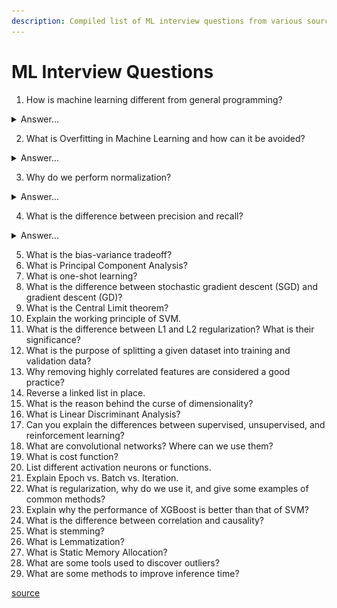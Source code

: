 ```yaml
---
description: Compiled list of ML interview questions from various sources
---
```


# ML Interview Questions

1. How is machine learning different from general programming?

<details>

<summary>Answer...</summary>

**Approach**:

* Traditional programming involves writing explicit step-by-step instructions to solve a problem.

<!---->

* Machine learning takes an automated approach where algorithms learn from data to build a model and make predictions, without being explicitly programmed for every scenario.



**Data Dependency**:

* Traditional programs rely on structured and static input data to produce an output.

<!---->

* Machine learning models can work with unstructured, dynamic data to identify patterns and make predictions.



**Flexibility and Adaptability**:

* Traditional programs are rigid and need to be manually updated if data or requirements change.

<!---->

* Machine learning models can adapt and improve their performance when new data is introduced, without needing code changes.



**Application Areas**:

* Traditional programming is suitable for well-defined, rule-based, and repetitive tasks like calculations, databases, websites, etc.

<!---->

* Machine learning excels at complex tasks requiring analysis, pattern recognition, and prediction like image recognition, natural language processing, recommendation systems, etc.



**Required Skillset**:

* Traditional programming requires expertise in coding languages, software principles, and frameworks.

<!---->

* Machine learning needs skills in statistics, algorithms, neural networks, and data manipulation using languages like Python and R.



Summary: Traditional programming follows a deterministic approach with manually coded rules, while machine learning leverages statistical algorithms to automatically build models from data, enabling more flexibility and adaptability for complex problems. The two approaches are complementary, with machine learning enhancing traditional software with intelligent capabilities. Good software skills are needed to develop scalable and maintainable production ML systems.

</details>

2. What is Overfitting in Machine Learning and how can it be avoided?

<details>

<summary>Answer...</summary>

Definition: Overfitting occurs when a model learns the training data too well, including its noise and outliers, which makes it perform poorly on unseen data.

<img src=".gitbook/assets/overfitting-illustration.jpg" alt="" data-size="original">

### Causes of Overfitting

1. **Noise or Outliers in Training Data**: If the training data contains noise, errors, or outliers, the model may learn these patterns, leading to poor generalization. Examples include data entry errors, data aging, data transmission errors, and so on.

<!---->

2. **Insufficient Training Data**: With limited training examples, the model may struggle to capture the underlying patterns and instead memorize the training data.

<!---->

3. **High Model Complexity**: Models with high complexity, such as deep neural networks or decision trees with many levels, can overfit by learning intricate patterns specific to the training data.



Symptoms: High accuracy on the training data but low accuracy on validation or test data.

Prevention:

* Regularization: Applying techniques like L1 or L2 regularization to add penalty terms to the loss function, discouraging overly complex models.
* Early Stopping: Monitoring the validation error and stopping training when it starts to increase, preventing the model from fitting the noise in the training data.
* Data Augmentation: Increasing the diversity of the training data through techniques like cropping, rotating, or flipping images.
* Using Validation Sets: Splitting the data into training, validation, and test sets to better gauge how the model will perform on unseen data
* Pruning: Removing parts of the model (such as nodes in a decision tree) that provide little power in prediction.



Regularization, dropout, more data/augment data,&#x20;

</details>

3. Why do we perform normalization?

<details>

<summary>Answer...</summary>



</details>

4. What is the difference between precision and recall?

<details>

<summary>Answer...</summary>



</details>

5. What is the bias-variance tradeoff?
6. What is Principal Component Analysis?
7. What is one-shot learning?
8. What is the difference between stochastic gradient descent (SGD) and gradient descent (GD)?
9. What is the Central Limit theorem?
10. Explain the working principle of SVM.
11. What is the difference between L1 and L2 regularization? What is their significance?
12. What is the purpose of splitting a given dataset into training and validation data?
13. Why removing highly correlated features are considered a good practice?
14. Reverse a linked list in place.
15. What is the reason behind the curse of dimensionality?
16. What is Linear Discriminant Analysis?
17. Can you explain the differences between supervised, unsupervised, and reinforcement learning?
18. What are convolutional networks? Where can we use them?
19. What is cost function?
20. List different activation neurons or functions.
21. Explain Epoch vs. Batch vs. Iteration.
22. What is regularization, why do we use it, and give some examples of common methods?
23. Explain why the performance of XGBoost is better than that of SVM?
24. What is the difference between correlation and causality?
25. What is stemming?
26. What is Lemmatization?
27. What is Static Memory Allocation?
28. What are some tools used to discover outliers?
29. What are some methods to improve inference time?

[source](https://www.linkedin.com/posts/meri-bozulanova\_after-researching-the-most-common-questions-activity-7194734172802850816-5ulh?utm\_source=share\&utm\_medium=member\_ios)&#x20;

